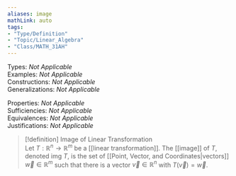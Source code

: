 ```yaml
---
aliases: image  
mathLink: auto  
tags:  
- "Type/Definition"  
- "Topic/Linear_Algebra"  
- "Class/MATH_31AH"  
---
```

Types: <i>Not Applicable</i>  
Examples: <i>Not Applicable</i>  
Constructions: <i>Not Applicable</i>  
Generalizations: <i>Not Applicable</i>  
  
Properties: <i>Not Applicable</i>  
Sufficiencies: <i>Not Applicable</i>  
Equivalences: <i>Not Applicable</i>  
Justifications: <i>Not Applicable</i>  
  
> [!definition] Image of Linear Transformation  
> Let $T:\mathbb{R}^n\to\mathbb{R}^m$ be a [[linear transformation]]. The [[image]] of $T$, denoted $\text{img }T$, is the set of [[Point, Vector, and Coordinates|vectors]] $\vec{w}\in\mathbb{R}^m$ such that there is a vector $\vec{v}\in\mathbb{R}^n$ with $T(\vec{v})=\vec{w}$.  
